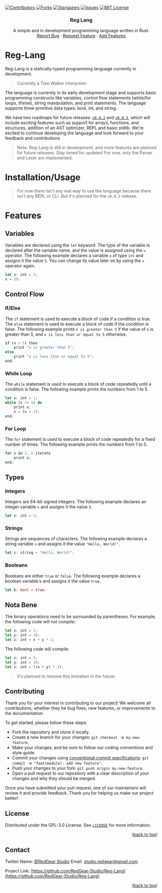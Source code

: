 <a name="readme-top"></a>


[![Contributors][contributors-shield]][contributors-url]
[![Forks][forks-shield]][forks-url]
[![Stargazers][stars-shield]][stars-url]
[![Issues][issues-shield]][issues-url]
[![MIT License][license-shield]][license-url]


<h3 align="center">Reg Lang</h3>

  <p align="center">
    A simple and in development programming language written in Rust.
    <br />
    <a href="https://github.com/RedGear-Studio/Reg-Lang/issues">Report Bug</a>
    ·
    <a href="https://github.com/RedGear-Studio/Reg-Lang/issues">Request Feature</a>
    ·
    <a href="https://github.com/RedGear-Studio/Reg-Lang/pulls">Add Features</a>
  </p>
</div>

# Reg-Lang
Reg-Lang is a statically-typed programming language currently in development. 
> Currently a Tree Walker Interpreter.

The language is currently in its early development stage and supports basic programming constructs like variables, control flow statements (while/for loops, if/else), string manipulation, and print statements. The language supports three primitive data types: bool, int, and string.

We have two roadmaps for future releases: [`v0.0.2`](https://github.com/RedGear-Studio/Reg-Lang/milestone/2) and [`v0.0.3`](https://github.com/RedGear-Studio/Reg-Lang/milestone/3), which will include exciting features such as support for arrays, functions, and structures, addition of an AST optimizer, REPL and basic stdlib. We're excited to continue developing the language and look forward to your feedback and contributions

> Note: Reg-Lang is still in development, and more features are planned for future releases. Stay tuned for updates!
> For now, only the Parser and Lexer are implemented.

# Installation/Usage
> For now there isn't any real way to use the language because there isn't any REPL or CLI. But it's planned for the `v0.0.2` release.

# Features
## Variables
Variables are declared using the `let` keyword. The type of the variable is declared after the variable name, and the value is assigned using the `=` operator. The following example declares a variable `x` of type `int` and assigns it the value `5`.
You can change its value later on by using the `=` operator again.
```rs
let x: int = 5;
x = 10;
```
## Control Flow
### If/Else
The `if` statement is used to execute a block of code if a condition is true. The `else` statement is used to execute a block of code if the condition is false. The following example prints `x is greater than 5` if the value of `x` is greater than 5, and `x is less than or equal to 5` otherwise.
```rs
if (x > 5) then
    print "x is greater than 5";
else
    print "x is less than or equal to 5";
end;
```
### While Loop
The `while` statement is used to execute a block of code repeatedly until a condition is false. The following example prints the numbers from 1 to 5.
```rs
let x: int = 1;
while (x <= 5) do
    print x;
    x = (x + 1);
end;
```
### For Loop
The `for` statement is used to execute a block of code repeatedly for a fixed number of times. The following example prints the numbers from 1 to 5.
```rs
for x in 1..5 iterate
    print x;
end;
```

## Types
### Integers
Integers are 64-bit signed integers. The following example declares an integer variable `x` and assigns it the value `5`.
```rs
let x: int = 5;
```
### Strings
Strings are sequences of characters. The following example declares a string variable `s` and assigns it the value `"Hello, World!"`.
```rs
let s: string = "Hello, World!";
```
### Booleans
Booleans are either `true` or `false`. The following example declares a boolean variable `b` and assigns it the value `true`.
```rs
let b: bool = true;
```
## Nota Bene
The binary operations need to be surrounded by parentheses. For example, the following code will not compile:
```rs
let x: int = 5;
let y: int = 10;
let z: int = x + y * 2;
```
The following code will compile:
```rs
let x: int = 5;
let y: int = 10;
let z: int = ((x + y) * 2);
```
> It's planned to remove this limitation in the future.

## Contributing
Thank you for your interest in contributing to our project! We welcome all contributions, whether they be bug fixes, new features, or improvements to the documentation.

To get started, please follow these steps:

- Fork the repository and clone it locally.
- Create a new branch for your changes: `git checkout -b my-new-feature`.
- Make your changes, and be sure to follow our coding conventions and style guide.
- Commit your changes using [conventional commit specifications](https://www.conventionalcommits.org/en/v1.0.0/): `git commit -m "feat(module): add new feature"`.
- Push your changes to your fork: `git push origin my-new-feature`.
- Open a pull request to our repository with a clear description of your changes and why they should be merged.

Once you have submitted your pull request, one of our maintainers will review it and provide feedback. Thank you for helping us make our project better!

## License

Distributed under the GPL-3.0 License. See [`LICENSE`](https://github.com/RedGear-Studio/Reg-Lang/blob/main/LICENSE) for more information.

<p align="right">(<a href="#readme-top">back to top</a>)</p>



## Contact

Twitter Name: [@RedGear Studio](https://twitter.com/RedGearS) 
Email: studio.redgear@gmail.com

Project Link: [https://github.com/RedGear-Studio/Reg-Lang](https://github.com/RedGear-Studio/Reg-Lang)

<p align="right">(<a href="#readme-top">back to top</a>)</p>

[contributors-shield]: https://img.shields.io/github/contributors/RedGear-Studio/Reg-Lang.svg?style=for-the-badge
[contributors-url]: https://github.com/RedGear-Studio/Reg-Lang/graphs/contributors
[forks-shield]: https://img.shields.io/github/forks/RedGear-Studio/Reg-Lang.svg?style=for-the-badge
[forks-url]: https://github.com/RedGear-Studio/Reg-Lang/network/members
[stars-shield]: https://img.shields.io/github/stars/RedGear-Studio/Reg-Lang.svg?style=for-the-badge
[stars-url]: https://github.com/RedGear-Studio/Reg-Lang/stargazers
[issues-shield]: https://img.shields.io/github/issues/RedGear-Studio/Reg-Lang.svg?style=for-the-badge
[issues-url]: https://github.com/RedGear-Studio/Reg-Lang/issues
[license-shield]: https://img.shields.io/github/license/RedGear-Studio/Reg-Lang.svg?style=for-the-badge
[license-url]: https://github.com/RedGear-Studio/Reg-Lang/blob/master/LICENSE.txt